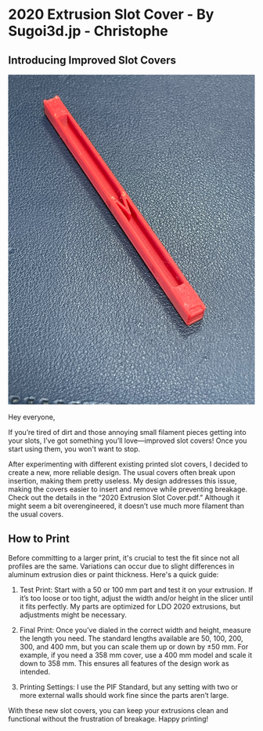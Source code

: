# 2020 Extrusion Slot Cover - By Sugoi3d.jp - Christophe

## Introducing Improved Slot Covers

![Red Covers](https://github.com/MeishuH/Sugoi3d-Christophe/blob/main/2020%20Profile%20covers/Images/Red_slot_cover_-_Bottom.jpg)

Hey everyone,

If you’re tired of dirt and those annoying small filament pieces getting into your slots, I’ve got something you’ll love—improved slot covers! Once you start using them, you won't want to stop.

After experimenting with different existing printed slot covers, I decided to create a new, more reliable design. The usual covers often break upon insertion, making them pretty useless. My design addresses this issue, making the covers easier to insert and remove while preventing breakage. Check out the details in the “2020 Extrusion Slot Cover.pdf.” Although it might seem a bit overengineered, it doesn’t use much more filament than the usual covers.

## How to Print

Before committing to a larger print, it's crucial to test the fit since not all profiles are the same. Variations can occur due to slight differences in aluminum extrusion dies or paint thickness. Here's a quick guide:

1. Test Print: Start with a 50 or 100 mm part and test it on your extrusion. If it’s too loose or too tight, adjust the width and/or height in the slicer until it fits perfectly. My parts are optimized for LDO 2020 extrusions, but adjustments might be necessary.

2. Final Print: Once you’ve dialed in the correct width and height, measure the length you need. The standard lengths available are 50, 100, 200, 300, and 400 mm, but you can scale them up or down by ±50 mm. For example, if you need a 358 mm cover, use a 400 mm model and scale it down to 358 mm. This ensures all features of the design work as intended.

3. Printing Settings: I use the PIF Standard, but any setting with two or more external walls should work fine since the parts aren’t large.

With these new slot covers, you can keep your extrusions clean and functional without the frustration of breakage. Happy printing!

